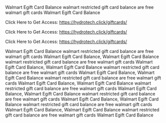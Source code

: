 Walmart Egift Card Balance walmart restricted gift card balance are free walmart gift cards Walmart Egift Card Balance

Click Here to Get Access: https://hydrotech.click/giftcards/

Click Here to Get Access: https://hydrotech.click/giftcards/

Click Here to Get Access: https://hydrotech.click/giftcards/

Walmart Egift Card Balance walmart restricted gift card balance are free walmart gift cards Walmart Egift Card Balance, Walmart Egift Card Balance walmart restricted gift card balance are free walmart gift cards Walmart Egift Card Balance, Walmart Egift Card Balance walmart restricted gift card balance are free walmart gift cards Walmart Egift Card Balance, Walmart Egift Card Balance walmart restricted gift card balance are free walmart gift cards Walmart Egift Card Balance, Walmart Egift Card Balance walmart restricted gift card balance are free walmart gift cards Walmart Egift Card Balance, Walmart Egift Card Balance walmart restricted gift card balance are free walmart gift cards Walmart Egift Card Balance, Walmart Egift Card Balance walmart restricted gift card balance are free walmart gift cards Walmart Egift Card Balance, Walmart Egift Card Balance walmart restricted gift card balance are free walmart gift cards Walmart Egift Card Balance
